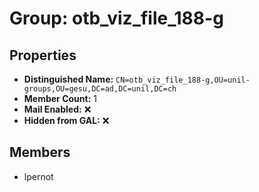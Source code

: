 # Group: otb_viz_file_188-g

## Properties

- **Distinguished Name:** `CN=otb_viz_file_188-g,OU=unil-groups,OU=gesu,DC=ad,DC=unil,DC=ch`
- **Member Count:** 1
- **Mail Enabled:** ❌
- **Hidden from GAL:** ❌

## Members

- lpernot
